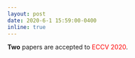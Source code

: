 ```yaml
---
layout: post
date: 2020-6-1 15:59:00-0400
inline: true
---
```


 **Two** papers are accepted to <font color=red>ECCV 2020</font>.